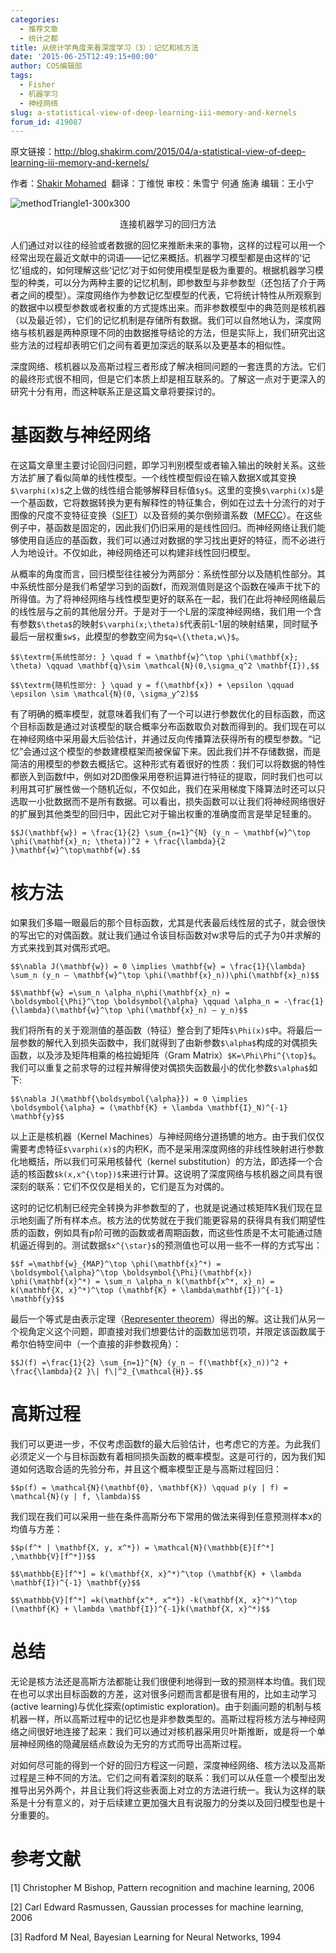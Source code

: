 ```yaml
---
categories:
  - 推荐文章
  - 统计之都
title: 从统计学角度来看深度学习（3）：记忆和核方法
date: '2015-06-25T12:49:15+00:00'
author: COS编辑部
tags:
  - Fisher
  - 机器学习
  - 神经网络
slug: a-statistical-view-of-deep-learning-iii-memory-and-kernels
forum_id: 419087
---
```


原文链接：<http://blog.shakirm.com/2015/04/a-statistical-view-of-deep-learning-iii-memory-and-kernels/>

作者：[Shakir Mohamed](http://www.shakirm.com/)  翻译：丁维悦 审校：朱雪宁 何通 施涛 编辑：王小宁

![methodTriangle1-300x300](https://uploads.cosx.org/2015/06/methodTriangle1-300x300.png)

<p style="text-align:center">连接机器学习的回归方法</p>

人们通过对以往的经验或者数据的回忆来推断未来的事物，这样的过程可以用一个经常出现在最近文献中的词语——记忆来概括。机器学习模型都是由这样的‘记忆’组成的，如何理解这些‘记忆’对于如何使用模型是极为重要的。根据机器学习模型的种类，可以分为两种主要的记忆机制，即参数型与非参数型（还包括了介于两者之间的模型）。深度网络作为参数记忆型模型的代表，它将统计特性从所观察到的数据中以模型参数或者权重的方式提炼出来。而非参数模型中的典范则是核机器（以及最近邻），它们的记忆机制是存储所有数据。我们可以自然地认为，深度网络与核机器是两种原理不同的由数据推导结论的方法，但是实际上，我们研究出这些方法的过程却表明它们之间有着更加深远的联系以及更基本的相似性。

深度网络、核机器以及高斯过程三者形成了解决相同问题的一套连贯的方法。它们的最终形式很不相同，但是它们本质上却是相互联系的。了解这一点对于更深入的研究十分有用，而这种联系正是这篇文章将要探讨的。
<!--more-->

# 基函数与神经网络

在这篇文章里主要讨论回归问题，即学习判别模型或者输入输出的映射关系。这些方法扩展了看似简单的线性模型。一个线性模型假设在输入数据X或其变换`$\varphi(x)$`之上做的线性组合能够解释目标值`$y$`。这里的变换`$\varphi(x)$`是一个基函数，它将数据转换为更有解释性的特征集合，例如在过去十分流行的对于图像的尺度不变特征变换（[SIFT](https://en.wikipedia.org/wiki/Scale-invariant_feature_transform)）以及音频的美尔倒频谱系数（[MFCC](https://en.wikipedia.org/wiki/Mel-frequency_cepstrum)）。在这些例子中，基函数是固定的，因此我们仍旧采用的是线性回归。而神经网络让我们能够使用自适应的基函数，我们可以通过对数据的学习找出更好的特征，而不必进行人为地设计。不仅如此，神经网络还可以构建非线性回归模型。

从概率的角度而言，回归模型往往被分为两部分：系统性部分以及随机性部分。其中系统性部分是我们希望学习到的函数f，而观测值则是这个函数在噪声干扰下的所得值。为了将神经网络与线性模型更好的联系在一起，我们在此将神经网络最后的线性层与之前的其他层分开。于是对于一个L层的深度神经网络，我们用一个含有参数`$\theta$`的映射`$\varphi(x;\theta)$`代表前L-1层的映射结果，同时赋予最后一层权重`$w$`，此模型的参数空间为`$q=\{\theta,w\}$`。

`$$\textrm{系统性部分: } \quad f = \mathbf{w}^\top \phi(\mathbf{x}; \theta) \qquad \mathbf{q}\sim \mathcal{N}(0,\sigma_q^2 \mathbf{I}),$$`

`$$\textrm{随机性部分: } \quad y = f(\mathbf{x}) + \epsilon \qquad \epsilon \sim \mathcal{N}(0, \sigma_y^2)$$`

有了明确的概率模型，就意味着我们有了一个可以进行参数优化的目标函数，而这个目标函数是通过对该模型的联合概率分布函数取负对数而得到的。我们现在可以在神经网络中采用最大后验估计，并通过反向传播算法获得所有的模型参数。“记忆”会通过这个模型的参数建模框架而被保留下来。因此我们并不存储数据，而是简洁的用模型的参数去概括它。这种形式有着很好的性质：我们可以将数据的特性都嵌入到函数f中，例如对2D图像采用卷积运算进行特征的提取，同时我们也可以利用其可扩展性做一个随机近似，不仅如此，我们在采用梯度下降算法时还可以只选取一小批数据而不是所有数据。可以看出，损失函数可以让我们将神经网络很好的扩展到其他类型的回归中，因此它对于输出权重的准确度而言是举足轻重的。

`$$J(\mathbf{w}) = \frac{1}{2} \sum_{n=1}^{N} (y_n – \mathbf{w}^\top \phi(\mathbf{x}_n; \theta))^2 + \frac{\lambda}{2 }\mathbf{w}^\top\mathbf{w}.$$`

# 核方法

如果我们多瞄一眼最后的那个目标函数，尤其是代表最后线性层的式子，就会很快的写出它的对偶函数。就让我们通过令该目标函数对w求导后的式子为0并求解的方式来找到其对偶形式吧。

`$$\nabla J(\mathbf{w}) = 0 \implies \mathbf{w} = \frac{1}{\lambda} \sum_n (y_n – \mathbf{w}^\top \phi(\mathbf{x}_n))\phi(\mathbf{x}_n)$$`

`$$\mathbf{w} =\sum_n \alpha_n\phi(\mathbf{x}_n) = \boldsymbol{\Phi}^\top \boldsymbol{\alpha} \qquad \alpha_n = -\frac{1}{\lambda}(\mathbf{w}^\top \phi(\mathbf{x}_n) – y_n)$$`

我们将所有的关于观测值的基函数（特征）整合到了矩阵`$\Phi(x)$`中。将最后一层参数的解代入到损失函数中，我们就得到了由新参数`$\alpha$`构成的对偶损失函数，以及涉及矩阵相乘的格拉姆矩阵（Gram Matrix）`$K=\Phi\Phi^{\top}$`。我们可以重复之前求导的过程并解得使对偶损失函数最小的优化参数`$\alpha$`如下:

`$$\nabla J(\mathbf{\boldsymbol{\alpha}}) = 0 \implies \boldsymbol{\alpha} = (\mathbf{K} + \lambda \mathbf{I}_N)^{-1} \mathbf{y}$$`
  
以上正是核机器（Kernel Machines）与神经网络分道扬镳的地方。由于我们仅仅需要考虑特征`$\varphi(x)$`的内积K，而不是采用深度网络的非线性映射进行参数化地概括，所以我们可采用核替代（kernel substitution）的方法，即选择一个合适的核函数`$k(x,x^{\top})$`来进行计算。这说明了深度网络与核机器之间具有很深刻的联系：它们不仅仅是相关的，它们是互为对偶的。

这时的记忆机制已经完全转换为非参数型的了，也就是说通过核矩阵K我们现在显示地刻画了所有样本点。核方法的优势就在于我们能更容易的获得具有我们期望性质的函数，例如具有p阶可微的函数或者周期函数，而这些性质是不太可能通过随机逼近得到的。测试数据`$x^{\star}$`的预测值也可以用一些不一样的方式写出：

`$$f =\mathbf{w}_{MAP}^\top \phi(\mathbf{x}^*) = \boldsymbol{\alpha}^\top \boldsymbol{\Phi}(\mathbf{x}) \phi(\mathbf{x}^*) = \sum_n \alpha_n k(\mathbf{x^*, x}_n) = k(\mathbf{X, x}^*)^\top (\mathbf{K} + \lambda\mathbf{I})^{-1} \mathbf{y}$$`
  
最后一个等式是由表示定理（[Representer theorem](http://en.wikipedia.org/wiki/Representer_theorem)）得出的解。这让我们从另一个视角定义这个问题，即直接对我们想要估计的函数加惩罚项，并限定该函数属于希尔伯特空间中（一个直接的非参数视角）：

`$$J(f) =\frac{1}{2} \sum_{n=1}^{N} (y_n – f(\mathbf{x}_n))^2 + \frac{\lambda}{2 }\| f\|^2_{\mathcal{H}}.$$`
  
# 高斯过程

我们可以更进一步，不仅考虑函数f的最大后验估计，也考虑它的方差。为此我们必须定义一个与目标函数有着相同损失函数的概率模型。这是可行的，因为我们知道如何选取合适的先验分布，并且这个概率模型正是与高斯过程回归：

`$$p(f) = \mathcal{N}(\mathbf{0}, \mathbf{K}) \qquad p(y | f) = \mathcal{N}(y | f, \lambda)$$`
  
我们现在我们可以采用一些在条件高斯分布下常用的做法来得到任意预测样本x的均值与方差：

`$$p(f^* | \mathbf{X, y, x^*}) = \mathcal{N}(\mathbb{E}[f^*] ,\mathbb{V}[f^*])$$`

`$$\mathbb{E}[f^*] = k(\mathbf{X, x}^*)^\top (\mathbf{K} + \lambda \mathbf{I})^{-1} \mathbf{y}$$`

`$$\mathbb{V}[f^*] =k(\mathbf{x^*, x^*}) -k(\mathbf{X, x}^*)^\top (\mathbf{K} + \lambda \mathbf{I})^{-1}k(\mathbf{X, x}^*)$$`
  
# 总结

无论是核方法还是高斯方法都能让我们很便利地得到一致的预测样本均值。我们现在也可以求出目标函数的方差，这对很多问题而言都是很有用的，比如主动学习(active learning)与优化探索(optimistic exploration)。由于刻画问题的机制与核机器一样，所以高斯过程中的记忆也是非参数类型的。高斯过程将核方法与神经网络之间很好地连接了起来：我们可以通过对核机器采用贝叶斯推断，或是将一个单层神经网络的隐藏层结点数设为无穷的方式而导出高斯过程。

对如何尽可能的得到一个好的回归方程这一问题，深度神经网络、核方法以及高斯过程是三种不同的方法。它们之间有着深刻的联系：我们可以从任意一个模型出发推导出另外两个，并且让我们将这些表面上对立的方法进行统一。我认为这样的联系是十分有意义的，对于后续建立更加强大且有说服力的分类以及回归模型也是十分重要的。

# 参考文献

[1] Christopher M Bishop, Pattern recognition and machine learning, 2006

[2] Carl Edward Rasmussen, Gaussian processes for machine learning, 2006

[3] Radford M Neal, Bayesian Learning for Neural Networks, 1994
